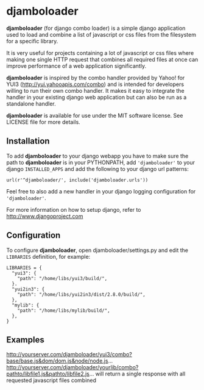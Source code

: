 # djamboloader

**djamboloader** (for django combo loader) is a simple django application used
to load and combine a list of javascript or css files from the filesystem for 
a specific library. 

It is very useful for projects containing a lot of javascript
or css files where making one single HTTP request that combines all required 
files at once can improve performance of a web application significantly. 

**djamboloader** is inspired by the combo handler provided by Yahoo! for YUI3 
(http://yui.yahooapis.com/combo) and is intended for developers willing to run
their own combo handler. It makes it easy to integrate the handler in your 
existing django web application but can also be run as a standalone handler.

**djamboloader** is available for use under the MIT software license. See LICENSE file for more details.

## Installation

To add **djamboloader** to your django webapp you have to make sure the path 
to **djamboloader** is in your PYTHONPATH, add `'djamboloader'` to your django
`INSTALLED_APPS` and add the following to your django url patterns:

    url(r'^djamboloader/', include('djamboloader.urls'))

Feel free to also add a new handler in your django logging configuration
for `'djamboloader'`.

For more information on how to setup django, refer to
http://www.djangoproject.com

## Configuration

To configure **djamboloader**, open djamboloader/settings.py and edit the 
`LIBRARIES` definition, for example:

    LIBRARIES = {
      "yui3": {
        "path": "/home/libs/yui3/build/",
      }.
      "yui2in3": {
        "path": "/home/libs/yui2in3/dist/2.8.0/build/",
      },
      "mylib": {
        "path": "/home/libs/mylib/build/",
      },
    }

## Examples

http://yourserver.com/djamboloader/yui3/combo?base/base.js&dom/dom.js&node/node.js...
http://yourserver.com/djamboloader/yourlib/combo?pathto/libfile1.js&pathto/libfile2.js...
will return a single response with all requested javascript files combined

